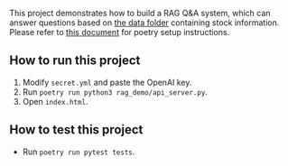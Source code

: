 This project demonstrates how to build a RAG Q&A system, which can answer questions based on [the data folder](./data/) containing stock information. Please refer to [this document]([https://github.com/turingplanet/python-mongo-demo/tree/main?tab=readme-ov-file#poetry-setup](https://github.com/turingplanet/python-project-setup-tutorial/blob/main/comprehensive_set_up.md#poetry-project-setup)) for poetry setup instructions.

## How to run this project
1. Modify `secret.yml` and paste the OpenAI key.
2. Run `poetry run python3 rag_demo/api_server.py`.
3. Open `index.html`.

## How to test this project
- Run `poetry run pytest tests`.
